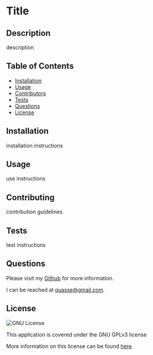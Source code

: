 # Title

  ## Description
  
  description

  ## Table of Contents
  * [Installation](#installation)
  * [Usage](#usage)
  * [Contributors](#contributors)
  * [Tests](#tests)
  * [Questions](#questions)
  * [License](#license)

  ## Installation

  installation instructions

  ## Usage

  use instructions

  ## Contributing

  contribution guidelines

  ## Tests

  test instructions

  ## Questions

  Please visit my [Github](https://github.com/quasse) for more information.

  I can be reached at [quasse@gmail.com](quasse@gmail.com).

  ## License

  ![GNU License](https://img.shields.io/badge/license-GPL-blue)
  
  This application is covered under the GNU GPLv3 license

  More information on this license can be found [here](https://choosealicense.com/licenses/gpl-3.0/).
  

